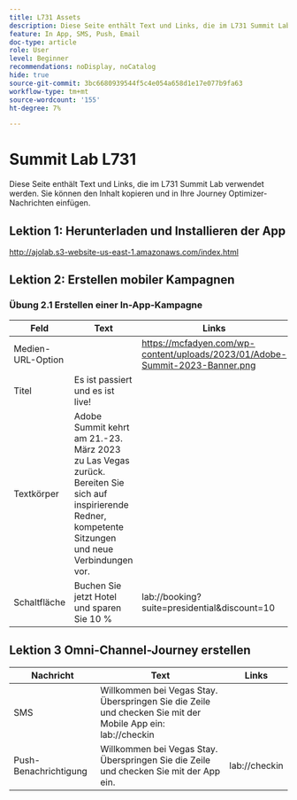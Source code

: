 ```yaml
---
title: L731 Assets
description: Diese Seite enthält Text und Links, die im L731 Summit Lab verwendet werden.
feature: In App, SMS, Push, Email
doc-type: article
role: User
level: Beginner
recommendations: noDisplay, noCatalog
hide: true
source-git-commit: 3bc6680939544f5c4e054a658d1e17e077b9fa63
workflow-type: tm+mt
source-wordcount: '155'
ht-degree: 7%

---
```



# Summit Lab L731

Diese Seite enthält Text und Links, die im L731 Summit Lab verwendet werden. Sie können den Inhalt kopieren und in Ihre Journey Optimizer-Nachrichten einfügen.

## Lektion 1: Herunterladen und Installieren der App

http://ajolab.s3-website-us-east-1.amazonaws.com/index.html

## Lektion 2: Erstellen mobiler Kampagnen

### Übung 2.1 Erstellen einer In-App-Kampagne

| Feld | Text | Links |
|----|----|----|
| Medien-URL-Option |  | https://mcfadyen.com/wp-content/uploads/2023/01/Adobe-Summit-2023-Banner.png |
| Titel | Es ist passiert und es ist live! |  |
| Textkörper | Adobe Summit kehrt am 21.-23. März 2023 zu Las Vegas zurück. Bereiten Sie sich auf inspirierende Redner, kompetente Sitzungen und neue Verbindungen vor. |  |
| Schaltfläche | Buchen Sie jetzt Hotel und sparen Sie 10 % | lab://booking?suite=presidential&amp;discount=10 |


## Lektion 3 Omni-Channel-Journey erstellen

| Nachricht | Text | Links |
|----|----|----|
| SMS | Willkommen bei Vegas Stay. Überspringen Sie die Zeile und checken Sie mit der Mobile App ein: lab://checkin |  |
| Push-Benachrichtigung | Willkommen bei Vegas Stay. Überspringen Sie die Zeile und checken Sie mit der App ein. | lab://checkin |
